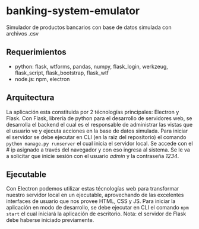 # banking-system-emulator

Simulador de productos bancarios con base de datos simulada con archivos .csv

## Requerimientos

* python: flask, wtforms, pandas, numpy, flask_login, werkzeug, flask_script, flask_bootstrap, flask_wtf
* node.js: npm, electron

## Arquitectura

La aplicación esta constituida por 2 técnologías principales: Electron y Flask. Con Flask, librería de python para el desarrollo de servidores web, se desarrolla el backend el cual es el responsable de administrar las vistas que el usuario ve y ejecuta acciones en la base de datos simulada. Para iniciar el servidor se debe ejecutar en CLI (en la raiz del repositorio) el comando `python manage.py runserver` el cual inicia el servidor local. Se accede con el # ip asignado a través del navegador y con eso ingresa al sistema. Se le va a solicitar que inicie sesión con el usuario *admin* y la contraseña *1234*.

## Ejecutable

Con Electron podemos utilizar estas técnologías web para transformar nuestro servidor local en un ejecutable, aprovechando de las excelentes interfaces de usuario que nos provee HTML, CSS y JS. Para iniciar la aplicación en modo de desarrollo, se debe ejecutar en CLI el comando `npm start` el cual iniciará la aplicación de escritorio. Nota: el servidor de Flask debe haberse iniciado previamente.
